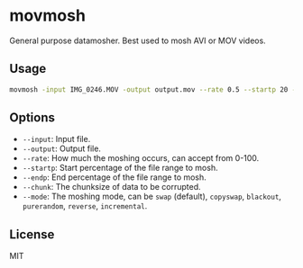 # movmosh
General purpose datamosher. Best used to mosh AVI or MOV videos.

## Usage
```bash
movmosh -input IMG_0246.MOV -output output.mov --rate 0.5 --startp 20 --endp 96 --chunk 222 --mode copyswap
```

## Options
- `--input`: Input file.
- `--output`: Output file.
- `--rate`: How much the moshing occurs, can accept from 0-100.
- `--startp`: Start percentage of the file range to mosh.
- `--endp`: End percentage of the file range to mosh.
- `--chunk`: The chunksize of data to be corrupted.
- `--mode`: The moshing mode, can be `swap` (default), `copyswap`, `blackout`, `purerandom`, `reverse`, `incremental`.

## License
MIT
